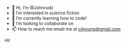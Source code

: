 - 👋 Hi, I’m @Johnrudz
- 👀 I’m interested in science fiction
- 🌱 I’m currently learning how to code!
- 💞️ I’m looking to collaborate on 
- 📫 How to reach me email me at ciinvung@gmail.com

<!---
Johnrudz/Johnrudz is a ✨ special ✨ repository because its `README.md` (this file) appears on your GitHub profile.
You can click the Preview link to take a look at your changes.
--->
Hi!
